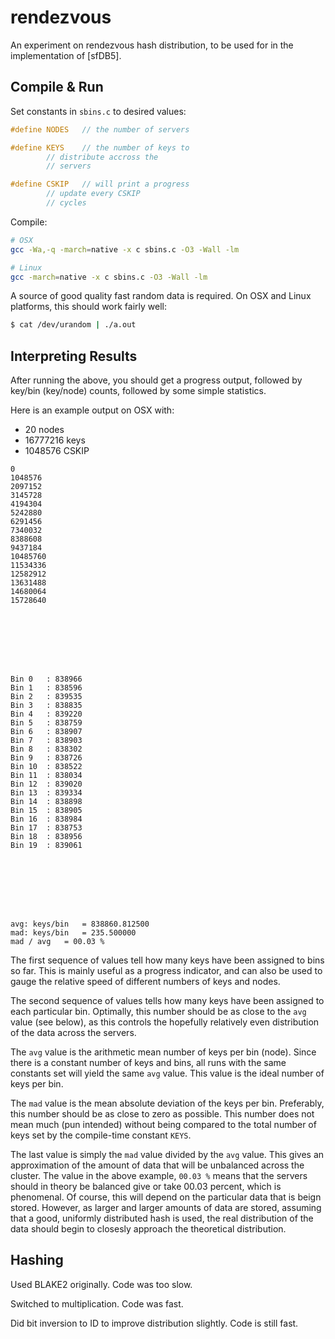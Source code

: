 rendezvous
==========

An experiment on rendezvous hash distribution,
to be used for in the implementation of [sfDB5].

Compile & Run
-------------

Set constants in `sbins.c` to desired values:

```c
#define NODES	// the number of servers

#define KEYS	// the number of keys to
		// distribute accross the
		// servers

#define CSKIP	// will print a progress
		// update every CSKIP
		// cycles
```

Compile:

```bash
# OSX
gcc -Wa,-q -march=native -x c sbins.c -O3 -Wall -lm

# Linux
gcc -march=native -x c sbins.c -O3 -Wall -lm
```

A source of good quality fast random data is
required. On OSX and Linux platforms, this
should work fairly well:

```bash
$ cat /dev/urandom | ./a.out
```

Interpreting Results
--------------------

After running the above, you should get a progress
output, followed by key/bin (key/node) counts,
followed by some simple statistics.

Here is an example output on OSX with:

 - 20 nodes
 - 16777216 keys
 - 1048576 CSKIP

```
0
1048576
2097152
3145728
4194304
5242880
6291456
7340032
8388608
9437184
10485760
11534336
12582912
13631488
14680064
15728640








Bin 0	: 838966
Bin 1	: 838596
Bin 2	: 839535
Bin 3	: 838835
Bin 4	: 839220
Bin 5	: 838759
Bin 6	: 838907
Bin 7	: 838903
Bin 8	: 838302
Bin 9	: 838726
Bin 10	: 838522
Bin 11	: 838034
Bin 12	: 839020
Bin 13	: 839334
Bin 14	: 838898
Bin 15	: 838905
Bin 16	: 838984
Bin 17	: 838753
Bin 18	: 838956
Bin 19	: 839061








avg: keys/bin	= 838860.812500
mad: keys/bin	= 235.500000
mad / avg	= 00.03 %
```

The first sequence of values tell how many
keys have been assigned to bins so far. This
is mainly useful as a progress indicator,
and can also be used to gauge the relative
speed of different numbers of keys and nodes.

The second sequence of values tells how many
keys have been assigned to each particular bin.
Optimally, this number should be as close to
the `avg` value (see below), as this controls
the hopefully relatively even distribution of
the data across the servers.

The `avg` value is the arithmetic mean number of
keys per bin (node). Since there is a constant
number of keys and bins, all runs with the
same constants set will yield the same `avg`
value. This value is the ideal number of
keys per bin.

The `mad` value is the mean absolute deviation
of the keys per bin. Preferably, this number
should be as close to zero as possible. This
number does not mean much (pun intended)
without being compared to the total number
of keys set by the compile-time constant
`KEYS`.

The last value is simply the `mad` value
divided by the `avg` value. This gives an
approximation of the amount of data that
will be unbalanced across the cluster.
The value in the above example, `00.03 %`
means that the servers should in theory
be balanced give or take 00.03 percent,
which is phenomenal. Of course, this
will depend on the particular data that
is beign stored. However, as larger and
larger amounts of data are stored,
assuming that a good, uniformly
distributed hash is used, the real
distribution of the data should begin
to closesly approach the theoretical
distribution.

Hashing
-------

Used BLAKE2 originally. Code was too slow.

Switched to multiplication. Code was fast.

Did bit inversion to ID to improve
distribution slightly. Code is still fast.

[1]: https://github.com/haneefmubarak/sfDB5 "sfDB5"
